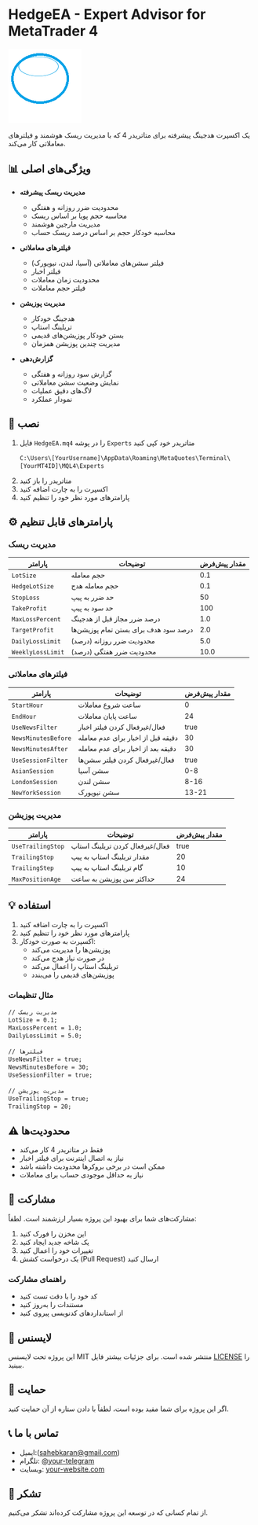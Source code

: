 # HedgeEA - Expert Advisor for MetaTrader 4

![HedgeEA Logo](images/logo.png)

یک اکسپرت هدجینگ پیشرفته برای متاتریدر 4 که با مدیریت ریسک هوشمند و فیلترهای معاملاتی کار می‌کند.

## 📊 ویژگی‌های اصلی

- **مدیریت ریسک پیشرفته**
  - محدودیت ضرر روزانه و هفتگی
  - محاسبه حجم پویا بر اساس ریسک
  - مدیریت مارجین هوشمند
  - محاسبه خودکار حجم بر اساس درصد ریسک حساب

- **فیلترهای معاملاتی**
  - فیلتر سشن‌های معاملاتی (آسیا، لندن، نیویورک)
  - فیلتر اخبار
  - محدودیت زمان معاملات
  - فیلتر حجم معاملات

- **مدیریت پوزیشن**
  - هدجینگ خودکار
  - تریلینگ استاپ
  - بستن خودکار پوزیشن‌های قدیمی
  - مدیریت چندین پوزیشن همزمان

- **گزارش‌دهی**
  - گزارش سود روزانه و هفتگی
  - نمایش وضعیت سشن معاملاتی
  - لاگ‌های دقیق عملیات
  - نمودار عملکرد

## 🚀 نصب

1. فایل `HedgeEA.mq4` را در پوشه `Experts` متاتریدر خود کپی کنید
   ```
   C:\Users\[YourUsername]\AppData\Roaming\MetaQuotes\Terminal\[YourMT4ID]\MQL4\Experts
   ```
2. متاتریدر را باز کنید
3. اکسپرت را به چارت اضافه کنید
4. پارامترهای مورد نظر خود را تنظیم کنید

## ⚙️ پارامترهای قابل تنظیم

### مدیریت ریسک
| پارامتر | توضیحات | مقدار پیش‌فرض |
|---------|---------|--------------|
| `LotSize` | حجم معامله | 0.1 |
| `HedgeLotSize` | حجم معامله هدج | 0.1 |
| `StopLoss` | حد ضرر به پیپ | 50 |
| `TakeProfit` | حد سود به پیپ | 100 |
| `MaxLossPercent` | درصد ضرر مجاز قبل از هدجینگ | 1.0 |
| `TargetProfit` | درصد سود هدف برای بستن تمام پوزیشن‌ها | 2.0 |
| `DailyLossLimit` | محدودیت ضرر روزانه (درصد) | 5.0 |
| `WeeklyLossLimit` | محدودیت ضرر هفتگی (درصد) | 10.0 |

### فیلترهای معاملاتی
| پارامتر | توضیحات | مقدار پیش‌فرض |
|---------|---------|--------------|
| `StartHour` | ساعت شروع معاملات | 0 |
| `EndHour` | ساعت پایان معاملات | 24 |
| `UseNewsFilter` | فعال/غیرفعال کردن فیلتر اخبار | true |
| `NewsMinutesBefore` | دقیقه قبل از اخبار برای عدم معامله | 30 |
| `NewsMinutesAfter` | دقیقه بعد از اخبار برای عدم معامله | 30 |
| `UseSessionFilter` | فعال/غیرفعال کردن فیلتر سشن‌ها | true |
| `AsianSession` | سشن آسیا | 0-8 |
| `LondonSession` | سشن لندن | 8-16 |
| `NewYorkSession` | سشن نیویورک | 13-21 |

### مدیریت پوزیشن
| پارامتر | توضیحات | مقدار پیش‌فرض |
|---------|---------|--------------|
| `UseTrailingStop` | فعال/غیرفعال کردن تریلینگ استاپ | true |
| `TrailingStop` | مقدار تریلینگ استاپ به پیپ | 20 |
| `TrailingStep` | گام تریلینگ استاپ به پیپ | 10 |
| `MaxPositionAge` | حداکثر سن پوزیشن به ساعت | 24 |

## 💡 استفاده

1. اکسپرت را به چارت اضافه کنید
2. پارامترهای مورد نظر خود را تنظیم کنید
3. اکسپرت به صورت خودکار:
   - پوزیشن‌ها را مدیریت می‌کند
   - در صورت نیاز هدج می‌کند
   - تریلینگ استاپ را اعمال می‌کند
   - پوزیشن‌های قدیمی را می‌بندد

### مثال تنظیمات
```mql4
// مدیریت ریسک
LotSize = 0.1;
MaxLossPercent = 1.0;
DailyLossLimit = 5.0;

// فیلترها
UseNewsFilter = true;
NewsMinutesBefore = 30;
UseSessionFilter = true;

// مدیریت پوزیشن
UseTrailingStop = true;
TrailingStop = 20;
```

## ⚠️ محدودیت‌ها

- فقط در متاتریدر 4 کار می‌کند
- نیاز به اتصال اینترنت برای فیلتر اخبار
- ممکن است در برخی بروکرها محدودیت داشته باشد
- نیاز به حداقل موجودی حساب برای معاملات

## 🤝 مشارکت

مشارکت‌های شما برای بهبود این پروژه بسیار ارزشمند است. لطفاً:

1. این مخزن را فورک کنید
2. یک شاخه جدید ایجاد کنید
3. تغییرات خود را اعمال کنید
4. یک درخواست کشش (Pull Request) ارسال کنید

### راهنمای مشارکت
- کد خود را با دقت تست کنید
- مستندات را به‌روز کنید
- از استانداردهای کدنویسی پیروی کنید

## 📜 لایسنس

این پروژه تحت لایسنس MIT منتشر شده است. برای جزئیات بیشتر فایل [LICENSE](LICENSE) را ببینید.

## 💖 حمایت

اگر این پروژه برای شما مفید بوده است، لطفاً با دادن ستاره از آن حمایت کنید. 

## 📞 تماس با ما

- ایمیل:(sahebkaran@gmail.com)
- تلگرام: [@your-telegram](https://t.me/sahebkaran)
- وبسایت: [your-website.com](https://your-website.com)

## 🙏 تشکر

از تمام کسانی که در توسعه این پروژه مشارکت کرده‌اند تشکر می‌کنیم.
